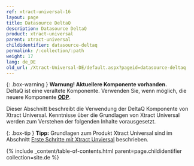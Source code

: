 ```yaml
---
ref: xtract-universal-16
layout: page
title: Datasource DeltaQ
description: Datasource DeltaQ
product: xtract-universal
parent: xtract-universal
childidentifier: datasource-deltaq
permalink: /:collection/:path
weight: 17
lang: de_DE
old_url: /Xtract-Universal-DE/default.aspx?pageid=datasource-deltaq
---
```


{: .box-warning } 
**Warnung! Aktuellere Komponente vorhanden.** <br>
DeltaQ ist eine veraltete Komponente. Verwenden Sie, wenn möglich, die neuere Komponente **[ODP](./odp)**.


Dieser Abschnitt beschreibt die Verwendung der DeltaQ Komponente von Xtract Universal. Kenntnisse über die Grundlagen von Xtract Universal werden zum Verstehen der folgenden Inhalte vorausgesetzt.

{: .box-tip }
**Tipp:** Grundlagen zum Produkt Xtract Universal sind im Abschnitt [Erste Schritte mit Xtract Unviersal](./erste-schritte-mit-xu) beschrieben.

{% include _content/table-of-contents.html parent=page.childidentifier collection=site.de %}
